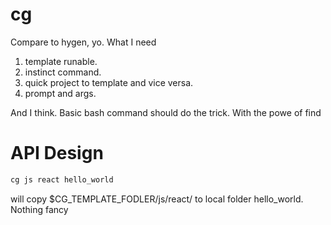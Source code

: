 # cg

Compare to hygen, yo. What I need

1. template runable.
2. instinct command.
3. quick project to template and vice versa.
4. prompt and args.

And I think. Basic bash command should do the trick. With the powe of find 

# API Design
``` bash
cg js react hello_world
```
will copy $CG_TEMPLATE_FODLER/js/react/  to local folder hello_world. Nothing fancy
